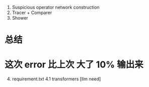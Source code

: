 1. Suspicious operator network construction
2. Tracer + Comparer
3. Shower

# 总结
# 这次 error 比上次 大了 10% 输出来

4. requirement.txt
    4.1 transformers [llm need]


